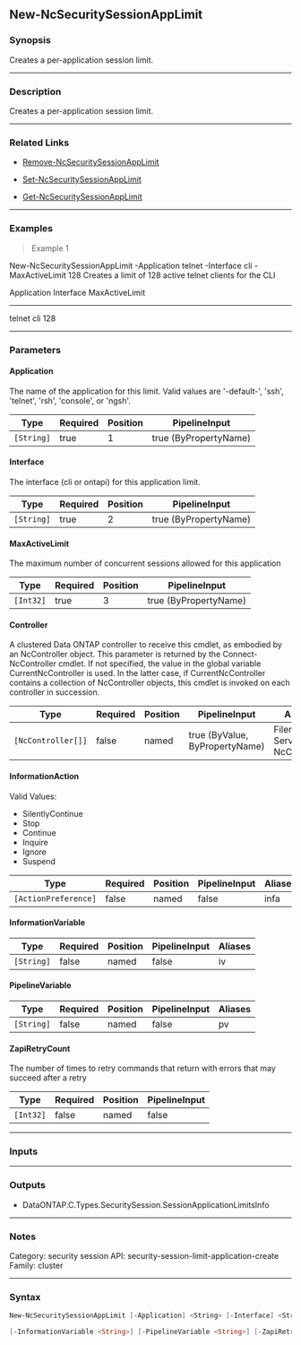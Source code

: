 New-NcSecuritySessionAppLimit
-----------------------------

### Synopsis
Creates a per-application session limit.

---

### Description

Creates a per-application session limit.

---

### Related Links
* [Remove-NcSecuritySessionAppLimit](Remove-NcSecuritySessionAppLimit)

* [Set-NcSecuritySessionAppLimit](Set-NcSecuritySessionAppLimit)

* [Get-NcSecuritySessionAppLimit](Get-NcSecuritySessionAppLimit)

---

### Examples
> Example 1

New-NcSecuritySessionAppLimit -Application telnet  -Interface cli -MaxActiveLimit 128
Creates a limit of 128 active telnet clients for the CLI

Application                                                         Interface                            MaxActiveLimit
-----------                                                         ---------                            --------------
telnet                                                              cli                                             128

---

### Parameters
#### **Application**
The name of the application for this limit. Valid values are '-default-', 'ssh', 'telnet', 'rsh', 'console', or 'ngsh'.

|Type      |Required|Position|PipelineInput        |
|----------|--------|--------|---------------------|
|`[String]`|true    |1       |true (ByPropertyName)|

#### **Interface**
The interface (cli or ontapi) for this application limit.

|Type      |Required|Position|PipelineInput        |
|----------|--------|--------|---------------------|
|`[String]`|true    |2       |true (ByPropertyName)|

#### **MaxActiveLimit**
The maximum number of concurrent sessions allowed for this application

|Type     |Required|Position|PipelineInput        |
|---------|--------|--------|---------------------|
|`[Int32]`|true    |3       |true (ByPropertyName)|

#### **Controller**
A clustered Data ONTAP controller to receive this cmdlet, as embodied by an NcController object.  This parameter is returned by the Connect-NcController cmdlet.  If not specified, the value in the global variable CurrentNcController is used.  In the latter case, if CurrentNcController contains a collection of NcController objects, this cmdlet is invoked on each controller in succession.

|Type              |Required|Position|PipelineInput                 |Aliases                          |
|------------------|--------|--------|------------------------------|---------------------------------|
|`[NcController[]]`|false   |named   |true (ByValue, ByPropertyName)|Filer<br/>Server<br/>NcController|

#### **InformationAction**

Valid Values:

* SilentlyContinue
* Stop
* Continue
* Inquire
* Ignore
* Suspend

|Type                |Required|Position|PipelineInput|Aliases|
|--------------------|--------|--------|-------------|-------|
|`[ActionPreference]`|false   |named   |false        |infa   |

#### **InformationVariable**

|Type      |Required|Position|PipelineInput|Aliases|
|----------|--------|--------|-------------|-------|
|`[String]`|false   |named   |false        |iv     |

#### **PipelineVariable**

|Type      |Required|Position|PipelineInput|Aliases|
|----------|--------|--------|-------------|-------|
|`[String]`|false   |named   |false        |pv     |

#### **ZapiRetryCount**
The number of times to retry commands that return with errors that may succeed after a retry

|Type     |Required|Position|PipelineInput|
|---------|--------|--------|-------------|
|`[Int32]`|false   |named   |false        |

---

### Inputs

---

### Outputs
* DataONTAP.C.Types.SecuritySession.SessionApplicationLimitsInfo

---

### Notes
Category: security session
API: security-session-limit-application-create
Family: cluster

---

### Syntax
```PowerShell
New-NcSecuritySessionAppLimit [-Application] <String> [-Interface] <String> [-MaxActiveLimit] <Int32> [-Controller <NcController[]>] [-InformationAction <ActionPreference>] 
```
```PowerShell
[-InformationVariable <String>] [-PipelineVariable <String>] [-ZapiRetryCount <Int32>] [<CommonParameters>]
```
